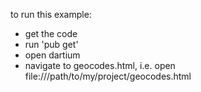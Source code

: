 to run this example:
- get the code
- run 'pub get' 
- open dartium
- navigate to geocodes.html, i.e. open file:///path/to/my/project/geocodes.html

